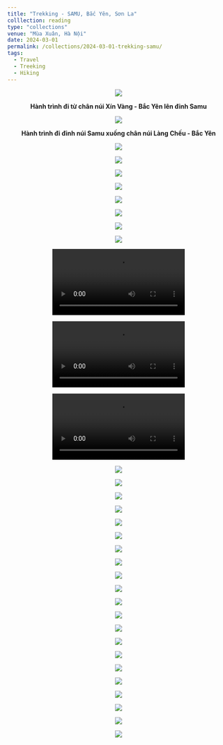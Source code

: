 ```yaml
---
title: "Trekking - SAMU, Bắc Yên, Sơn La"
colllection: reading
type: "collections"
venue: "Mùa Xuân, Hà Nội"
date: 2024-03-01
permalink: /collections/2024-03-01-trekking-samu/
tags:
  - Travel
  - Treeking
  - Hiking
---
```



<head>
    <style type="text/css">
        figure{text-align: center;}
        math{text-align: center;}
    </style>
</head>


<p align="center">
    <img src='/images/mylife/trekking-samu/IMG_4756.JPG'>
    <p align="center"><b>Hành trình đi từ chân núi Xín Vàng - Bắc Yên lên đỉnh Samu</b></p>
</p>

<p align="center">
    <img src='/images/mylife/trekking-samu/IMG_4757.JPG'>
    <p align="center"><b>Hành trình đi đỉnh núi Samu xuống chân núi Làng Chếu - Bắc Yên</b></p>
</p>


<p align="center">
    <img src='/images/mylife/trekking-samu/IMG_1262.jpg'>
</p>

<p align="center">
    <img src='/images/mylife/trekking-samu/IMG_1383.JPEG'>
</p>

<p align="center">
    <img src='/images/mylife/trekking-samu/IMG_1534.JPEG'>
</p>

<p align="center">
    <img src='/images/mylife/trekking-samu/IMG_4395.jpg'>
</p>

<p align="center">
    <img src='/images/mylife/trekking-samu/IMG_4414.jpg'>
</p>

<p align="center">
    <img src='/images/mylife/trekking-samu/IMG_4417.jpg'>
</p>

<p align="center">
    <img src='/images/mylife/trekking-samu/IMG_4419.jpg'>
</p>

<p align="center">
    <img src='/images/mylife/trekking-samu/IMG_4427.jpg'>
</p>

<p align="center">
<video controls>
    <source src='/images/mylife/trekking-samu/IMG_4473.mp4' type='video/mp4'>
</video>
</p>

<p align="center">
<video controls>
    <source src='/images/mylife/trekking-samu/IMG_4482.mp4' type='video/mp4'>
</video>
</p>

<p align="center">
<video controls>
    <source src='/images/mylife/trekking-samu/IMG_4594.mp4' type='video/mp4'>
</video>
</p>

<p align="center">
    <img src='/images/mylife/trekking-samu/IMG_4432.jpg'>
</p>

<p align="center">
    <img src='/images/mylife/trekking-samu/IMG_4447.jpg'>
</p>

<p align="center">
    <img src='/images/mylife/trekking-samu/IMG_4454.jpg'>
</p>

<p align="center">
    <img src='/images/mylife/trekking-samu/IMG_4470.jpg'>
</p>

<p align="center">
    <img src='/images/mylife/trekking-samu/IMG_4481.jpg'>
</p>

<p align="center">
    <img src='/images/mylife/trekking-samu/IMG_4525.jpg'>
</p>

<p align="center">
    <img src='/images/mylife/trekking-samu/IMG_4484.jpg'>
</p>

<p align="center">
    <img src='/images/mylife/trekking-samu/IMG_4554.jpg'>
</p>

<p align="center">
    <img src='/images/mylife/trekking-samu/IMG_4583.jpg'>
</p>

<p align="center">
    <img src='/images/mylife/trekking-samu/IMG_4608.jpg'>
</p>

<p align="center">
    <img src='/images/mylife/trekking-samu/IMG_4632.jpg'>
</p>

<p align="center">
    <img src='/images/mylife/trekking-samu/IMG_4670.jpg'>
</p>

<p align="center">
    <img src='/images/mylife/trekking-samu/IMG_4671.jpg'>
</p>

<p align="center">
    <img src='/images/mylife/trekking-samu/IMG_4672.jpg'>
</p>

<p align="center">
    <img src='/images/mylife/trekking-samu/IMG_4675.jpg'>
</p>

 <p align="center">
    <img src='/images/mylife/trekking-samu/IMG_4698.JPG'>
</p>

<p align="center">
    <img src='/images/mylife/trekking-samu/IMG_4699.JPG'>
</p>

<p align="center">
    <img src='/images/mylife/trekking-samu/IMG_4703.jpg'>
</p>

<p align="center">
    <img src='/images/mylife/trekking-samu/IMG_4742.JPG'>
</p>

<p align="center">
    <img src='/images/mylife/trekking-samu/IMG_4748.JPG'>
</p>

<p align="center">
    <img src='/images/mylife/trekking-samu/IMG_4750.JPG'>
</p>